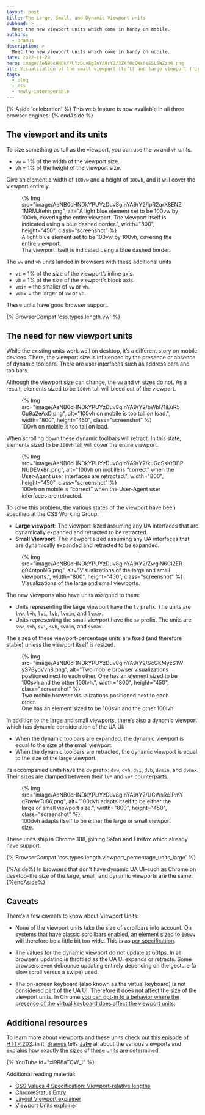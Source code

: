 ```yaml
---
layout: post
title: The Large, Small, and Dynamic Viewport units
subhead: >
  Meet the new viewport units which come in handy on mobile.
authors:
  - bramus
description: >
  Meet the new viewport units which come in handy on mobile.
date: 2022-11-29
hero: image/AeNB0cHNDkYPUYzDuv8gInYA9rY2/3ZKf0cQWs0eESL5WZzb0.png
alt: Visualization of the small viewport (left) and large viewport (right).
tags:
  - blog
  - css
  - newly-interoperable
---
```


{% Aside 'celebration' %}
This web feature is now available in all three browser engines!
{% endAside %}

## The viewport and its units

To size something as tall as the viewport, you can use the `vw` and `vh` units.

- `vw` = 1% of the width of the viewport size.
- `vh` = 1% of the height of the viewport size.

Give an element a width of `100vw` and a height of `100vh`, and it will cover the viewport entirely.

<figure>
  {% Img src="image/AeNB0cHNDkYPUYzDuv8gInYA9rY2/IpR2qrX8ENZ1MRMJfehn.png", alt="A light blue element set to be 100vw by 100vh, covering the entire viewport. The viewport itself is indicated using a blue dashed border.", width="800", height="450", class="screenshot" %}
  <figcaption>A light blue element set to be 100vw by 100vh, covering the entire viewport.<br />The viewport itself is indicated using a blue dashed border.</figcaption>
</figure>

The `vw` and `vh` units landed in browsers with these additional units

- `vi` = 1% of the size of the viewport’s inline axis.
- `vb` = 1% of the size of the viewport’s block axis.
- `vmin` = the smaller of `vw` or `vh`.
- `vmax` = the larger of `vw` or `vh`.

These units have good browser support.

{% BrowserCompat 'css.types.length.vw' %}

## The need for new viewport units

While the existing units work well on desktop, it’s a different story on mobile devices. There, the viewport size is influenced by the presence or absence of dynamic toolbars. There are user interfaces such as address bars and tab bars.

Although the viewport size can change, the `vw` and `vh` sizes do not. As a result, elements sized to be `100vh` tall will bleed out of the viewport.

<figure>
  {% Img src="image/AeNB0cHNDkYPUYzDuv8gInYA9rY2/bWbl71iEuR5Gu9a2eAxD.png", alt="100vh on mobile is too tall on load.", width="800", height="450", class="screenshot" %}
  <figcaption>100vh on mobile is too tall on load.</figcaption>
</figure>

When scrolling down these dynamic toolbars will retract. In this state, elements sized to be `100vh` tall will cover the entire viewport.

<figure>
  {% Img src="image/AeNB0cHNDkYPUYzDuv8gInYA9rY2/kuGqSsKtDI1PNUDEVx8n.png", alt="100vh on mobile is “correct” when the User-Agent user interfaces are retracted.", width="800", height="450", class="screenshot" %}
  <figcaption>100vh on mobile is “correct” when the User-Agent user interfaces are retracted.</figcaption>
</figure>

To solve this problem, the various states of the viewport have been specified at the CSS Working Group.

- **Large viewport**: The viewport sized assuming any UA interfaces that are dynamically expanded and retracted to be retracted.
- **Small Viewport**: The viewport sized assuming any UA interfaces that are dynamically expanded and retracted to be expanded.

<figure>
  {% Img src="image/AeNB0cHNDkYPUYzDuv8gInYA9rY2/ZwgiN6CI2ERg04ntpnNG.png", alt="Visualizations of the large and small viewports.", width="800", height="450", class="screenshot" %}
  <figcaption>Visualizations of the large and small viewports.</figcaption>
</figure>

The new viewports also have units assigned to them:

- Units representing the large viewport have the `lv` prefix. The units are `lvw`, `lvh`, `lvi`, `lvb`, `lvmin`, and `lvmax`.
- Units representing the small viewport have the `sv` prefix. The units are `svw`, `svh`, `svi`, `svb`, `svmin`, and `svmax`.

The sizes of these viewport-percentage units are fixed (and therefore stable) unless the viewport itself is resized.

<figure>
  {% Img src="image/AeNB0cHNDkYPUYzDuv8gInYA9rY2/ScGKMyzS1WyS7ByoVvn8.png", alt="Two mobile browser visualizations positioned next to each other. One has an element sized to be 100svh and the other 100lvh.", width="800", height="450", class="screenshot" %}
  <figcaption>Two mobile browser visualizations positioned next to each other.<br />One has an element sized to be 100svh and the other 100lvh.</figcaption>
</figure>

In addition to the large and small viewports, there‘s also a dynamic viewport which has dynamic consideration of the UA UI:

- When the dynamic toolbars are expanded, the dynamic viewport is equal to the size of the small viewport.
- When the dynamic toolbars are retracted, the dynamic viewport is equal to the size of the large viewport.

Its accompanied units have the `dv` prefix: `dvw`, `dvh`, `dvi`, `dvb`, `dvmin`, and `dvmax`. Their sizes are clamped between their `lv*` and `sv*` counterparts.

<figure>
  {% Img src="image/AeNB0cHNDkYPUYzDuv8gInYA9rY2/UCWsRe1PmYg7nvAvTu86.png", alt="100dvh adapts itself to be either the large or small viewport size.", width="800", height="450", class="screenshot" %}
  <figcaption>100dvh adapts itself to be either the large or small viewport size.</figcaption>
</figure>

These units ship in Chrome 108, joining Safari and Firefox which already have support.

{% BrowserCompat 'css.types.length.viewport_percentage_units_large' %}

{%Aside%}
In browsers that don’t have dynamic UA UI–such as Chrome on desktop–the size of the large, small, and dynamic viewports are the same.
{%endAside%}

## Caveats

There‘s a few caveats to know about Viewport Units:

- None of the viewport units take the size of scrollbars into account. On systems that have classic scrollbars enabled, an element sized to `100vw` will therefore be a little bit too wide. This is as [per specification](https://www.w3.org/TR/css-values-4/#viewport-relative-lengths:~:text=In%20all%20cases%2C%20scrollbars%20are%20assumed%20not%20to%20exist.).

- The values for the dynamic viewport do not update at 60fps. In all browsers updating is throttled as the UA UI expands or retracts. Some browsers even debounce updating entirely depending on the gesture (a slow scroll versus a swipe) used.

- The on-screen keyboard (also known as the virtual keyboard) is not considered part of the UA UI. Therefore it does not affect the size of the viewport units. In Chrome [you can opt-in to a behavior where the presence of the virtual keyboard does affect the viewport units](https://developer.chrome.com/blog/viewport-resize-behavior/#opting-in-to-a-different-behavior).

## Additional resources

To learn more about viewports and these units check out [this episode of HTTP 203](https://www.youtube.com/watch?v=xl9R8aTOW_I). In it, [Bramus](/authors/bramus/) tells [Jake](/authors/jakearchibald/) all about the various viewports and explains how exactly the sizes of these units are determined.

{% YouTube id="xl9R8aTOW_I" %}

Additional reading material:

- [CSS Values 4 Specification: Viewport-relative lengths](https://www.w3.org/TR/css-values-4/#viewport-relative-lengths)
- [ChromeStatus Entry](https://chromestatus.com/feature/5170718078140416?context=myfeatures)
- [Layout Viewport explainer](https://github.com/web-platform-tests/interop-2022-viewport/blob/main/explainers/layout-viewport.md)
- [Viewport Units explainer](https://github.com/web-platform-tests/interop-2022-viewport/blob/main/explainers/viewport-units.md)
